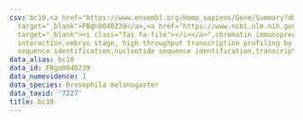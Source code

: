 ```yaml
---
csv: bc10,<a href="https://www.ensembl.org/Homo_sapiens/Gene/Summary?db=core;g=FBgn0040239"
  target="_blank">FBgn0040239</a>,<a href="https://www.ncbi.nlm.nih.gov/pubmed/15998452"
  target="_blank"><i class="fas fa-file"></i></a>",chromatin immunoprecipitation assay,direct
  interaction,embryo stage, high throughput transcription profiling by microarray,nucleotide
  sequence identification,nucleotide sequence identification,transcriptional regulation,
data_alias: bc10
data_id: FBgn0040239
data_numevidence: 1
data_species: Drosophila melanogaster
data_taxid: '7227'
title: bc10
---
```


